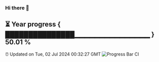 ### Hi there 👋
⏳ Year progress { ███████████████▁▁▁▁▁▁▁▁▁▁▁▁▁▁▁ } 50.01 %
---
⏰ Updated on Tue, 02 Jul 2024 00:32:27 GMT
![Progress Bar CI](https://github.com/Moyi321/Moyi321/workflows/Progress%20Bar%20CI/badge.svg)
